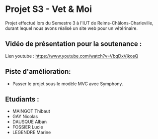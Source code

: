 # Projet S3 - Vet & Moi
Projet effectué lors du Semestre 3 à l'IUT de Reims-Châlons-Charleville, durant lequel nous avons réalisé un site web pour un vétérinaire.

## Vidéo de présentation pour la soutenance :
Lien youtube : https://www.youtube.com/watch?v=VbqDxVjkosQ

## Piste d'amélioration:
* Passer le projet sous le modèle MVC avec Symphony.

## Etudiants :
* MAINGOT Thibaut
* GAY Nicolas
* DAUSQUE Alban
* FOSSIER Lucie
* LEGENDRE Marine
